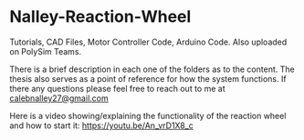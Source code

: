 # Nalley-Reaction-Wheel
Tutorials, CAD Files, Motor Controller Code, Arduino Code. Also uploaded on PolySim Teams.

There is a brief description in each one of the folders as to the content. The thesis also serves as a point of reference for how the system functions. If there any questions please feel free to reach out to me at calebnalley27@gmail.com

Here is a video showing/explaining the functionality of the reaction wheel and how to start it: https://youtu.be/An_vrD1X8_c

